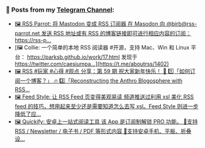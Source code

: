 ### 📰 Posts from my [Telegram Channel](https://t.me/s/aboutrss):
<!-- BLOG-POST-LIST:START -->
- [🖼 RSS Parrot: 将 Mastodon 变成 RSS 订阅器 在 Masodon 向 @birb@rss-parrot.net 发送 RSS 地址或有 RSS 的博客链接即可进行相应内容的订阅： https://rss-p...](https://t.me/aboutrss/1403)
- [🖼 Collie: 一个简单的本地 RSS 阅读器 #开源，支持 Mac、Win 和 Linux 平台： https://parksb.github.io/work/17.html 发现于 https://twitter.com/caesiumpa...](https://t.me/aboutrss/1402)
- [🖼 RSS #玩家 #心得 #观点 分享：第 59 期 祝大家新年快乐！ 🎊 1️⃣「如何订阅一个博客？」 🔥 2️⃣「Reconstructing the Anthro Blogosphere with RSS...](https://t.me/aboutrss/1401)
- [🖼 Feed Style: 让 RSS Feed 页变得美观易读 频道推送过利用 xsl 美化 RSS feed 的技巧，想用起来至少还是需要知道怎么去写 xsl。Feed Style 则进一步降低了应...](https://t.me/aboutrss/1400)
- [🖼 Quickify: 安卓上一站式阅读工具 该 App 是订阅制解锁 PRO 功能。 🔸支持 RSS / Newsletter / 电子书 / PDF 等形式内容 🔸支持安卓手机、平板、折叠设...](https://t.me/aboutrss/1399)
<!-- BLOG-POST-LIST:END -->

<!--
**AboutRSS/AboutRSS** is a ✨ _special_ ✨ repository because its `README.md` (this file) appears on your GitHub profile.

Here are some ideas to get you started:

- 🔭 I’m currently working on ...
- 🌱 I’m currently learning ...
- 👯 I’m looking to collaborate on ...
- 🤔 I’m looking for help with ...
- 💬 Ask me about ...
- 📫 How to reach me: ...
- 😄 Pronouns: ...
- ⚡ Fun fact: ...
-->
